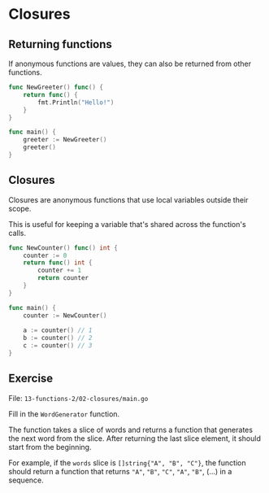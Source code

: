 # Closures

## Returning functions

If anonymous functions are values, they can also be returned from other functions.

```go
func NewGreeter() func() {
	return func() {
		fmt.Println("Hello!")
	}
}

func main() {
	greeter := NewGreeter()
	greeter()
}
```

## Closures

Closures are anonymous functions that use local variables outside their scope.

This is useful for keeping a variable that's shared across the function's calls.

```go
func NewCounter() func() int {
	counter := 0
	return func() int {
		counter += 1	
		return counter
	}	
}

func main() {
	counter := NewCounter()
	
	a := counter() // 1 
	b := counter() // 2 
	c := counter() // 3
}
```

## Exercise

File: `13-functions-2/02-closures/main.go`

Fill in the `WordGenerator` function.

The function takes a slice of words and returns a function that generates the next word from the slice. 
After returning the last slice element, it should start from the beginning.

For example, if the `words` slice is `[]string{"A", "B", "C"}`, the 
function should return a function that returns `"A"`, `"B"`, `"C"`, `"A"`, `"B"`, (...) in a sequence.
